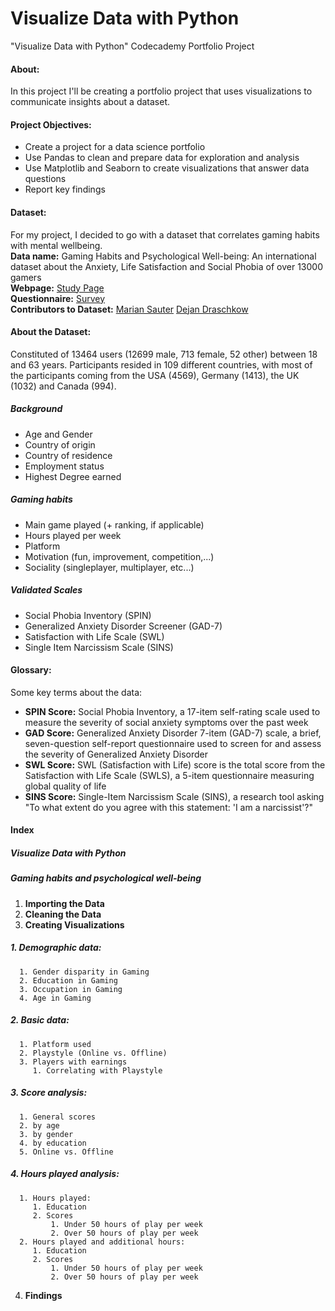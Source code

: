 # Visualize Data with Python
"Visualize Data with Python" Codecademy Portfolio Project
#### About: 
In this project I'll be creating a portfolio project that uses visualizations to communicate insights about a dataset.

#### Project Objectives:
- Create a project for a data science portfolio
- Use Pandas to clean and prepare data for exploration and analysis
- Use Matplotlib and Seaborn to create visualizations that answer data questions
- Report key findings

#### Dataset:
For my project, I decided to go with a dataset that correlates gaming habits with mental wellbeing.<br>
**Data name:** Gaming Habits and Psychological Well-being: An international dataset about the Anxiety, Life Satisfaction and Social Phobia of over 13000 gamers<br>
**Webpage:** [Study Page](https://osf.io/vnbxk/)<br>
**Questionnaire:** [Survey](https://osf.io/vyr5f)<br>
**Contributors to Dataset:** [Marian Sauter](https://osf.io/6v3jm/) [Dejan Draschkow](https://osf.io/cqjpn/)

#### About the Dataset:
Constituted of 13464 users (12699 male, 713 female, 52 other) between 18 and 63 years. Participants resided in 109 different countries, with most of the participants coming from the USA (4569), Germany (1413), the UK (1032) and Canada (994).

##### Background
- Age and Gender
- Country of origin
- Country of residence
- Employment status
- Highest Degree earned

##### Gaming habits
- Main game played (+ ranking, if applicable)
- Hours played per week
- Platform
- Motivation (fun, improvement, competition,...)
- Sociality (singleplayer, multiplayer, etc...)
  
##### Validated Scales
- Social Phobia Inventory (SPIN)
- Generalized Anxiety Disorder Screener (GAD-7)
- Satisfaction with Life Scale (SWL)
- Single Item Narcissism Scale (SINS)

#### Glossary:
Some key terms about the data:
- **SPIN Score:** Social Phobia Inventory, a 17-item self-rating scale used to measure the severity of social anxiety symptoms over the past week
- **GAD Score:** Generalized Anxiety Disorder 7-item (GAD-7) scale, a brief, seven-question self-report questionnaire used to screen for and assess the severity of Generalized Anxiety Disorder
- **SWL Score:** SWL (Satisfaction with Life) score is the total score from the Satisfaction with Life Scale (SWLS), a 5-item questionnaire measuring global quality of life
- **SINS Score:** Single-Item Narcissism Scale (SINS), a research tool asking "To what extent do you agree with this statement: 'I am a narcissist'?"

#### Index
##### Visualize Data with Python
##### Gaming habits and psychological well-being
1. **Importing the Data**
2. **Cleaning the Data**
3. **Creating Visualizations**
##### 1. Demographic data:
      1. Gender disparity in Gaming
      2. Education in Gaming
      3. Occupation in Gaming
      4. Age in Gaming

##### 2. Basic data:
      1. Platform used
      2. Playstyle (Online vs. Offline)
      3. Players with earnings
         1. Correlating with Playstyle

##### 3. Score analysis:
      1. General scores
      2. by age
      3. by gender
      4. by education
      5. Online vs. Offline

##### 4. Hours played analysis:
      1. Hours played:
         1. Education
         2. Scores
             1. Under 50 hours of play per week
             2. Over 50 hours of play per week
      2. Hours played and additional hours:
         1. Education
         2. Scores
             1. Under 50 hours of play per week
             2. Over 50 hours of play per week
4. **Findings**
